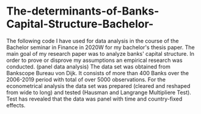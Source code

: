 # The-determinants-of-Banks-Capital-Structure-Bachelor-
The following code I have used for data analysis in the course of the Bachelor seminar in Finance in 2020W for my bachelor's thesis paper. The main goal of my research paper was to analyze banks' capital structure. In order to prove or disprove my assumptions an empirical research was conducted. (panel data analysis)
The data set was obtained from Bankscope Bureau von Dijk. It consists of more than 400 Banks over the 2006-2019 period with total of over 5000 observations. 
For the econometrical analysis the data set was prepared (cleared and reshaped from wide to long) and tested (Hausman and Langrange Multipliere Test). 
Test has revealed that the data was panel with time and country-fixed effects. 
